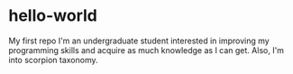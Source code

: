 # hello-world
My first repo
I'm an undergraduate student interested in improving my programming skills and acquire as much knowledge as I can get. Also, I'm into scorpion taxonomy.
